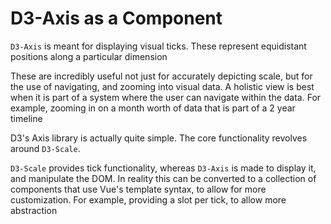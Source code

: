 # D3-Axis as a Component

`D3-Axis` is meant for displaying visual ticks. These represent equidistant
positions along a particular dimension

These are incredibly useful not just for accurately depicting scale, but for the
use of navigating, and zooming into visual data. A holistic view is best when it
is part of a system where the user can navigate within the data. For example,
zooming in on a month worth of data that is part of a 2 year timeline

D3's Axis library is actually quite simple. The core functionality revolves
around `D3-Scale`.

`D3-Scale` provides tick functionality, whereas `D3-Axis` is made to display it, and
manipulate the DOM. In reality this can be converted to a collection of
components that use Vue's template syntax, to allow for more customization. For
example, providing a slot per tick, to allow more abstraction

